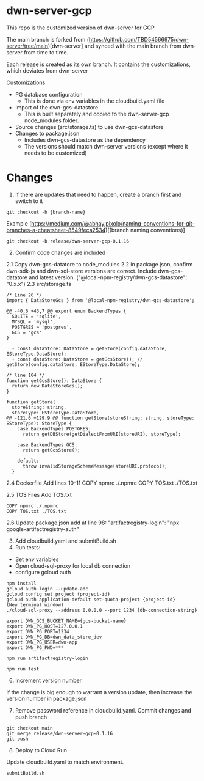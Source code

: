 # dwn-server-gcp

This repo is the customized version of dwn-server for GCP

The main branch is forked from (https://github.com/TBD54566975/dwn-server/tree/main)[dwn-server] and synced with the main branch from dwn-server from time to time.

Each release is created as its own branch.  It contains the customizations, which deviates from dwn-server

Customizations
 * PG database configuration
   * This is done via env variables in the cloudbuild.yaml file
 * Import of the dwn-gcs-datastore
   * This is built separately and copied to the dwn-server-gcp node_modules folder.
 * Source changes (src/storage.ts) to use dwn-gcs-datastore
 * Changes to package.json
   * Includes dwn-gcs-datastore as the dependency
   * The versions should match dwn-server versions (except where it needs to be customized)

# Changes

1. If there are updates that need to happen, create a branch first and switch to it

`git checkout -b {branch-name}`

Example (https://medium.com/@abhay.pixolo/naming-conventions-for-git-branches-a-cheatsheet-8549feca2534)[(branch naming conventions)]

`git checkout -b release/dwn-server-gcp-0.1.16`

2. Confirm code changes are included

2.1 Copy dwn-gcs-datatore to node_modules
2.2 in package.json, confirm dwn-sdk-js and dwn-sql-store versions are correct.  Include dwn-gcs-datatore and latest version.  ("@local-npm-registry/dwn-gcs-datastore": "0.x.x")
2.3 src/storage.ts

```
/* Line 26 */
import { DataStoreGcs } from '@local-npm-registry/dwn-gcs-datastore';

@@ -40,6 +43,7 @@ export enum BackendTypes {
  SQLITE = 'sqlite',
  MYSQL = 'mysql',
  POSTGRES = 'postgres',
  GCS = 'gcs'
}

  - const dataStore: DataStore = getStore(config.dataStore, EStoreType.DataStore);
  + const dataStore: DataStore = getGcsStore(); // getStore(config.dataStore, EStoreType.DataStore);

/* line 104 */
function getGcsStore(): DataStore {
  return new DataStoreGcs();
}

function getStore(
  storeString: string,
  storeType: EStoreType.DataStore,
@@ -121,6 +129,9 @@ function getStore(storeString: string, storeType: EStoreType): StoreType {
    case BackendTypes.POSTGRES:
      return getDBStore(getDialectFromURI(storeURI), storeType);

    case BackendTypes.GCS:
      return getGcsStore();

    default:
      throw invalidStorageSchemeMessage(storeURI.protocol);
  }
```

2.4 Dockerfile
Add lines 10-11
COPY npmrc ./.npmrc
COPY TOS.txt ./TOS.txt

2.5 TOS Files
Add TOS.txt

```
COPY npmrc ./.npmrc
COPY TOS.txt ./TOS.txt
```

2.6 Update package.json
add at line 98:
"artifactregistry-login": "npx google-artifactregistry-auth"

3. Add cloudbuild.yaml and submitBuild.sh
5. Run tests:


* Set env variables
* Open cloud-sql-proxy for local db connection
* configure gcloud auth

```
npm install
gcloud auth login --update-adc
gcloud config set project {project-id}
gcloud auth application-default set-quota-project {project-id}
(New terminal window)
./cloud-sql-proxy --address 0.0.0.0 --port 1234 {db-connection-string}

export DWN_GCS_BUCKET_NAME={gcs-bucket-name}
export DWN_PG_HOST=127.0.0.1
export DWN_PG_PORT=1234
export DWN_PG_DB=dwn_data_store_dev
export DWN_PG_USER=dwn-app
export DWN_PG_PWD=***

npm run artifactregistry-login

npm run test

```

6. Increment version number

If the change is big enough to warrant a version update, then increase the version number in package.json

7. Remove password reference in cloudbuild.yaml.  Commit changes and push branch


```
git checkout main
git merge release/dwn-server-gcp-0.1.16
git push
```

8. Deploy to Cloud Run

Update cloudbuild.yaml to match environment.

`submitBuild.sh`

